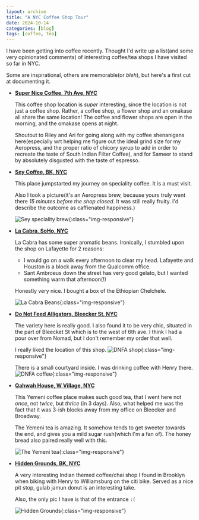 ```yaml
---
layout: archive
title: "A NYC Coffee Shop Tour"
date: 2024-10-14
categories: [blog]
tags: [coffee, tea]
---
```


I have been getting into coffee recently. Thought I'd write up a list(and some very opinionated comments) of interesting coffee/tea shops I have visited so far in NYC.

Some are inspirational, others are memorable(or *bleh*), but here's a first cut at documenting it.

- **[Super Nice Coffee, 7th Ave, NYC](https://maps.app.goo.gl/vnC6WEoMScSuHXKA6)**

    This coffee shop location is *super* interesting, since the location is not just a coffee shop. Rather, a coffee shop, a flower shop and an omakase all share the same location! The coffee and flower shops are open in the morning, and the omakase opens at night.

    Shoutout to Riley and Ari for going along with my coffee shenanigans here(especially wrt helping me figure out the ideal grind size for my Aeropress, and the proper ratio of chicory syrup to add in order to recreate the taste of South Indian Filter Coffee), and for Sameer to stand by absolutely disgusted with the taste of espresso. 

- **[Sey Coffee, BK, NYC](https://www.seycoffee.com)**

    This place jumpstarted my journey on speciality coffee. It is a must visit. 

    Also I took a picture(it's an Aeropress brew, because yours truly went there *15 minutes before the shop closed*. It was still really fruity. I'd describe the outcome as caffienated happiness.)

    ![Sey speciality brew](/assets/images/coffee-tour/sey-brew.jpeg){:class="img-responsive"}

- **[La Cabra, SoHo, NYC](https://us.lacabra.com/pages/soho)**

    La Cabra has some super aromatic beans. Ironically, I stumbled upon the shop on Lafayette for 2 reasons:

    * I would go on a walk every afternoon to clear my head. Lafayette and Houston is a block away from the Qualcomm office. 
    * Sant Ambroeus down the street has very good gelato, but I wanted something warm that afternoon(!) 

    Honestly very nice. I bought a box of the Ethiopian Chelchele.

    ![La Cabra Beans](/assets/images/coffee-tour/la-cabra-beans.png){:class="img-responsive"}

- **[Do Not Feed Alligators, Bleecker St, NYC](https://donotfeedalligators.com/)**

    The variety here is really good. I also found it to be very chic, situated in the part of Bleecket St which is to the west of 6th ave. I think I had a pour over from Nomad, but I don't remember my order that well. 

    I really liked the location of this shop.
    ![DNFA shop](/assets/images/coffee-tour/dnfa-entrance.png){:class="img-responsive"}

    There is a small courtyard inside. I was drinking coffee with Henry there. 
    ![DNFA coffee](/assets/images/coffee-tour/dnfa-pourover.png){:class="img-responsive"}


- **[Qahwah House, W Village, NYC](https://www.qahwahhouse.com/)**

    This Yemeni coffee place makes such good tea, that I went here not *once*, not *twice*, but *thrice* (in 3 days). Also, what helped me was the fact that it was 3-ish blocks away from my office on Bleecker and Broadway. 

    The Yemeni tea is amazing. It somehow tends to get sweeter towards the end, and gives you a mild sugar rush(which I'm a fan of). The honey bread also paired really well with this. 

    ![The Yemeni tea](/assets/images/coffee-tour/qahwah-house.png){:class="img-responsive"}

- **[Hidden Grounds, BK, NYC](https://thehiddengrounds.com/)**

    A very interesting Indian themed coffee/chai shop I found in Brooklyn when biking with Henry to Williamsburg on the citi bike. Served as a nice pit stop, gulab jamun donut is an interesting take.  

    Also, the only pic I have is that of the entrance `:(`

    ![Hidden Grounds](/assets/images/coffee-tour/hidden-grounds.png){:class="img-responsive"}

